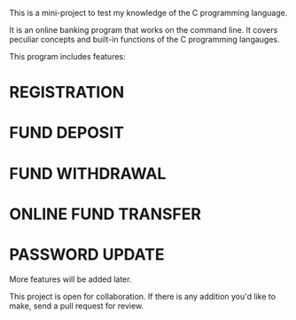 This is a mini-project to test my knowledge of the C programming language.

It is an online banking program that works on the command line. It covers peculiar concepts and built-in functions of the C programming langauges.

This program includes features:

# REGISTRATION
# FUND DEPOSIT
# FUND WITHDRAWAL
# ONLINE FUND TRANSFER
# PASSWORD UPDATE

More features will be added later.

This project is open for collaboration. If there is any addition you'd like to make, send a pull request for review.


